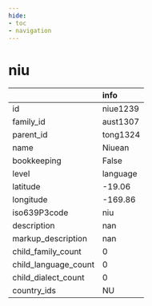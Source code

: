 ```yaml
---
hide:
- toc
- navigation
---
```

# niu
|                      | info     |
|:---------------------|:---------|
| id                   | niue1239 |
| family_id            | aust1307 |
| parent_id            | tong1324 |
| name                 | Niuean   |
| bookkeeping          | False    |
| level                | language |
| latitude             | -19.06   |
| longitude            | -169.86  |
| iso639P3code         | niu      |
| description          | nan      |
| markup_description   | nan      |
| child_family_count   | 0        |
| child_language_count | 0        |
| child_dialect_count  | 0        |
| country_ids          | NU       |
